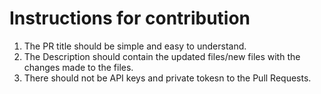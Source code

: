 # Instructions for contribution

1. The PR title should be simple and easy to understand.
2. The Description should contain the updated files/new files with the changes made to the files.
3. There should not be API keys and private tokesn to the Pull Requests.
